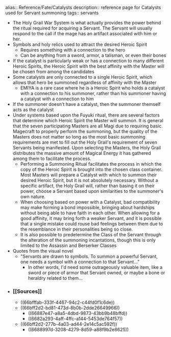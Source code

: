 alias:: Reference/Fate/Catalysts
description:: reference page for Catalysts used for Servant summoning
tags:: servants

- The Holy Grail War System is what actually provides the power behind the ritual required for acquiring a Servant. The Servant will usually respond to the call if the mage has an artifact associated with him or her.
- Symbols and holy relics used to attract the desired Heroic Spirit
	- Requires something with a connection to the hero
	- Can be anything from a sword, armor, a talisman, or even their bones
- If the catalyst is particularly weak or has a connection to many different Heroic Spirits, the Heroic Spirit with the best affinity with the Master will be chosen from among the candidates
- Some catalysts are only connected to a single Heroic Spirit, which allows that hero be summoned regardless of affinity with the Master
	- EMIYA is a rare case where he is a Heroic Spirit who holds a catalyst with a connection to his summoner, rather than his summoner having a catalyst with a connection to him
- If the summoner doesn't have a catalyst, then the summoner themself acts as the catalyst
- Under systems based upon the Fuyuki ritual, there are several factors 
  that determine which Heroic Spirit the Master will summon. It is general
   that the seven participating Masters are all Magi due to requiring 
  basic Magecraft to properly perform the summoning, but the quality of 
  the Masters does not matter so long as the most basic summoning 
  requirements are met to fill out the Holy Grail's requirement of seven 
  Servants being manifested. Upon selecting the Masters, the Holy Grail 
  distributes the massive amount of Magical Energy it has gathered among 
  them to facilitate the process.
	- Performing a Summoning Ritual facilitates the process in which the copy of the Heroic Spirit is brought into the chosen class container. Most Masters will prepare a Catalyst with which to summon their desired Heroic Spirit, but it is not absolutely necessary. Without a specific artifact, the Holy Grail will, rather than basing it on their power, choose a Servant based upon similarities to the summoner's own nature.
	- When choosing based on power with a Catalyst, bad compatibility may make forming a bond impossible, bringing about hardships without being able to have faith in each other. When allowing for a good affinity, it may bring forth a weaker Servant, and it is possible that a single mistake could rouse bad feelings between them due to the resemblance in their personalities being so close.
	- It is also possible to predetermine the Class of the Servant through the alteration of the summoning incantations, though this is only limited to the Assassin and Berserker Classes
- Quotes from the visual novel
	- "Servants are drawn to symbols. To summon a powerful Servant, one needs a symbol with a connection to that Servant..."
		- In other words, I'd need some outrageously valuable item, like a sword or piece of armor that Servant owned, or maybe a bone or heraldry related to them...
- ### [[Sources]]
	- ((66bfffab-333f-4467-94c2-c44fd0f1c6de))
	- ((66bff2d2-bd81-473d-8b0b-2dde26649966))
		- ((66887e47-a8a5-4dbd-9873-43bb9b48bffd))
		- ((6682a293-4aff-4ffc-a144-5453de764f57))
	- ((66bff2d2-277b-4a03-ad44-2e14c5ac592f))
		- ((6688997d-3208-4279-8d59-a88f9b2e8625))